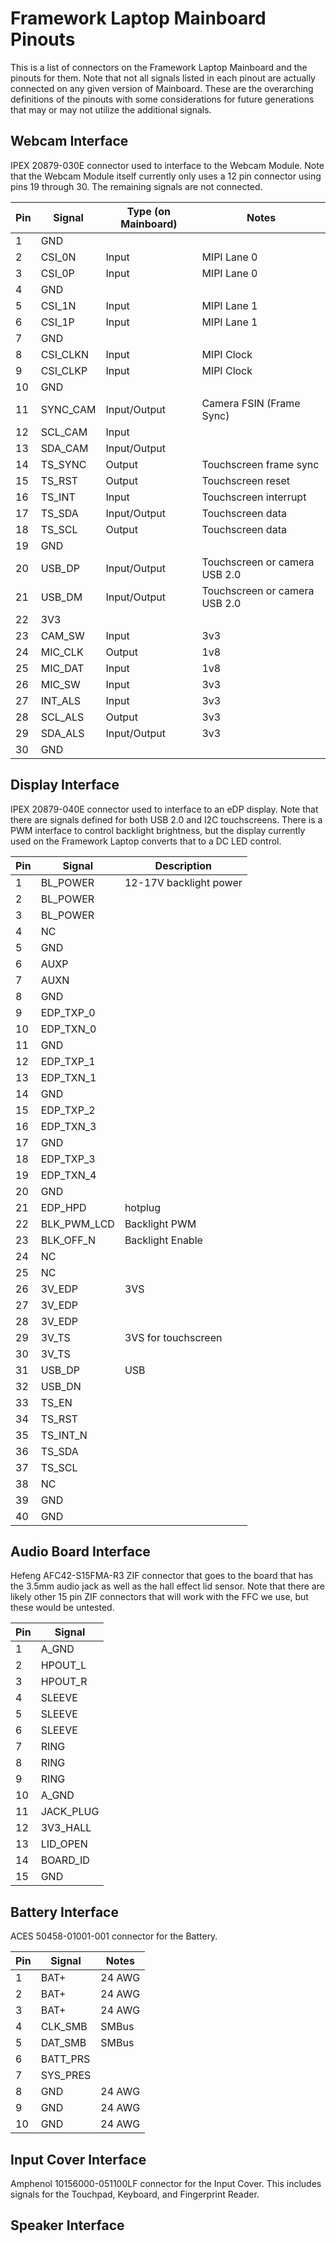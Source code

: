 # Framework Laptop Mainboard Pinouts

This is a list of connectors on the Framework Laptop Mainboard and the pinouts for them.
Note that not all signals listed in each pinout are actually connected on any given
version of Mainboard.  These are the overarching definitions of the pinouts with some
considerations for future generations that may or may not utilize the additional signals.

## Webcam Interface

IPEX 20879-030E connector used to interface to the Webcam Module.  Note that the Webcam Module
itself currently only uses a 12 pin connector using pins 19 through 30.  The remaining signals
are not connected.

| Pin | Signal   | Type (on Mainboard) | Notes                         |
|-----|----------|---------------------|-------------------------------|
| 1   | GND      |                     |                               |
| 2   | CSI_0N   | Input               | MIPI Lane 0                   |
| 3   | CSI_0P   | Input               | MIPI Lane 0                   |
| 4   | GND      |                     |                               |
| 5   | CSI_1N   | Input               | MIPI Lane 1                   |
| 6   | CSI_1P   | Input               | MIPI Lane 1                   |
| 7   | GND      |                     |                               |
| 8   | CSI_CLKN | Input               | MIPI Clock                    |
| 9   | CSI_CLKP | Input               | MIPI Clock                    |
| 10  | GND      |                     |                               |
| 11  | SYNC_CAM | Input/Output        | Camera FSIN (Frame Sync)      |
| 12  | SCL_CAM  | Input               |                               |
| 13  | SDA_CAM  | Input/Output        |                               |
| 14  | TS_SYNC  | Output              | Touchscreen frame sync        |
| 15  | TS_RST   | Output              | Touchscreen reset             |
| 16  | TS_INT   | Input               | Touchscreen interrupt         |
| 17  | TS_SDA   | Input/Output        | Touchscreen data              |
| 18  | TS_SCL   | Output              | Touchscreen data              |
| 19  | GND      |                     |                               |
| 20  | USB_DP   | Input/Output        | Touchscreen or camera USB 2.0 |
| 21  | USB_DM   | Input/Output        | Touchscreen or camera USB 2.0 |
| 22  | 3V3      |                     |                               |
| 23  | CAM_SW   | Input               | 3v3                           |
| 24  | MIC_CLK  | Output              | 1v8                           |
| 25  | MIC_DAT  | Input               | 1v8                           |
| 26  | MIC_SW   | Input               | 3v3                           |
| 27  | INT_ALS  | Input               | 3v3                           |
| 28  | SCL_ALS  | Output              | 3v3                           |
| 29  | SDA_ALS  | Input/Output        | 3v3                           |
| 30  | GND      |                     |                               |

## Display Interface

IPEX 20879-040E connector used to interface to an eDP display.  Note that there are signals
defined for both USB 2.0 and I2C touchscreens.  There is a PWM interface to control backlight
brightness, but the display currently used on the Framework Laptop converts that to a DC LED
control.

| Pin | Signal      | Description            |
|-----|-------------|------------------------|
| 1   | BL_POWER    | 12-17V backlight power |
| 2   | BL_POWER    |                        |
| 3   | BL_POWER    |                        |
| 4   | NC          |                        |
| 5   | GND         |                        |
| 6   | AUXP        |                        |
| 7   | AUXN        |                        |
| 8   | GND         |                        |
| 9   | EDP_TXP_0   |                        |
| 10  | EDP_TXN_0   |                        |
| 11  | GND         |                        |
| 12  | EDP_TXP_1   |                        |
| 13  | EDP_TXN_1   |                        |
| 14  | GND         |                        |
| 15  | EDP_TXP_2   |                        |
| 16  | EDP_TXN_3   |                        |
| 17  | GND         |                        |
| 18  | EDP_TXP_3   |                        |
| 19  | EDP_TXN_4   |                        |
| 20  | GND         |                        |
| 21  | EDP_HPD     | hotplug                |
| 22  | BLK_PWM_LCD | Backlight PWM          |
| 23  | BLK_OFF_N   | Backlight Enable       |
| 24  | NC          |                        |
| 25  | NC          |                        |
| 26  | 3V_EDP      | 3VS                    |
| 27  | 3V_EDP      |                        |
| 28  | 3V_EDP      |                        |
| 29  | 3V_TS       | 3VS for touchscreen    |
| 30  | 3V_TS       |                        |
| 31  | USB_DP      | USB                    |
| 32  | USB_DN      |                        |
| 33  | TS_EN       |                        |
| 34  | TS_RST      |                        |
| 35  | TS_INT_N    |                        |
| 36  | TS_SDA      |                        |
| 37  | TS_SCL      |                        |
| 38  | NC          |                        |
| 39  | GND         |                        |
| 40  | GND         |                        |

## Audio Board Interface

Hefeng AFC42-S15FMA-R3 ZIF connector that goes to the board that has the 3.5mm audio jack
as well as the hall effect lid sensor.  Note that there are likely other 15 pin ZIF connectors
that will work with the FFC we use, but these would be untested.

| Pin | Signal    |
|-----|-----------|
| 1   | A_GND     |
| 2   | HPOUT_L   |
| 3   | HPOUT_R   |
| 4   | SLEEVE    |
| 5   | SLEEVE    |
| 6   | SLEEVE    |
| 7   | RING      |
| 8   | RING      |
| 9   | RING      |
| 10  | A_GND     |
| 11  | JACK_PLUG |
| 12  | 3V3_HALL  |
| 13  | LID_OPEN  |
| 14  | BOARD_ID  |
| 15  | GND       |

## Battery Interface

ACES 50458-01001-001 connector for the Battery.

| Pin | Signal   | Notes  |
|-----|----------|--------|
| 1   | BAT+     | 24 AWG |
| 2   | BAT+     | 24 AWG |
| 3   | BAT+     | 24 AWG |
| 4   | CLK_SMB  | SMBus  |
| 5   | DAT_SMB  | SMBus  |
| 6   | BATT_PRS |        |
| 7   | SYS_PRES |        |
| 8   | GND      | 24 AWG |
| 9   | GND      | 24 AWG |
| 10  | GND      | 24 AWG |

## Input Cover Interface

Amphenol 10156000-051100LF connector for the Input Cover.  This includes signals
for the Touchpad, Keyboard, and Fingerprint Reader.

## Speaker Interface

